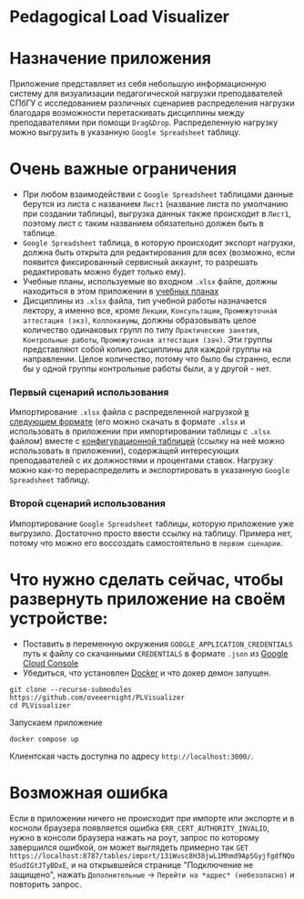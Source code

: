 # Pedagogical Load Visualizer

# Назначение приложения
Приложение представляет из себя небольшую информационную систему для визуализации педагогической нагрузки преподавателей СПбГУ с исследованием различных сценариев распределения нагрузки благодаря возможности перетаскивать дисциплины между преподавателями при помощи `Drag&Drop`. Распределенную нагрузку можно выгрузить в указанную `Google Spreadsheet` таблицу.
# Очень важные ограничения
 * При любом взаимодействии с `Google Spreadsheet` таблицами данные берутся из листа с названием `Лист1` (название листа по умолчанию при создании таблицы), выгрузка данных также происходит в `Лист1`, поэтому лист с таким названием обязательно должен быть в таблице.
 * `Google Spreadsheet` таблица, в которую происходит экспорт нагрузки, должна быть открыта для редактирования для всех (возможно, если появится фиксированный сервисный аккаунт, то разрешать редактировать можно будет только ему).
 * Учебные планы, используемые во входном `.xlsx` файле, должны находиться в этом приложении в [учебных планах](https://github.com/oveeernight/PLVisualizer/tree/master/PLVisualizer.BusinessLogic/Clients/DocxClient/WorkingPlans)
 * Дисциплины из `.xlsx` файла, тип учебной работы назначается лектору, а именно все, кроме `Лекции`, `Консультации`, `Промежуточная аттестация (экз)`, `Коллоквиумы`, должны образовывать целое количество одинаковых групп по типу `Практические занятия`, `Контрольные работы`, `Промежуточная аттестация (зач)`. Эти группы представляют собой копию дисциплины для каждой группы на направлении. Целое количество, потому что было бы странно, если бы у одной группы контрольные работы были, а у другой - нет.
### Первый сценарий использования
Импортирование `.xlsx` файла с распределенной нагрузкой [в следующем формате](https://docs.google.com/spreadsheets/d/1wQ_8A_4fU2ZplFDtv6neM12CPqVzrOFugjtDqQE6xKc/edit#gid=0) (его можно скачать в формате `.xlsx` и использовать в приложении при импортировании таблицы с `.xlsx` файлом) вместе с [конфигурационной таблицей](https://docs.google.com/spreadsheets/d/1n_5LRJsvkTjXeJAiDXOKJPt4fodr7DsbTN4qK8se6VY/edit#gid=0) (ссылку на неё можно использовать в приложении), содержащей интересующих преподавателей с их должностями и процентами ставок. Нагрузку можно как-то перераспределить и экспортировать в указанную `Google Spreadsheet` таблицу.
### Второй сценарий использования
Импортирование `Google Spreadsheet` таблицы, которую приложение уже выгрузило. Достаточно просто ввести ссылку на таблицу. Примера нет, потому что можно его воссоздать самостоятельно в `первом сценарии`.

# Что нужно сделать сейчас, чтобы развернуть приложение на своём устройстве:
- Поставить в переменную окружения `GOOGLE_APPLICATION_CREDENTIALS` путь к файлу со скачанными `CREDENTIALS` в формате `.json` из [Google Cloud Console](https://console.cloud.google.com/)
- Убедиться, что установлен [Docker](https://www.docker.com/) и что докер демон запущен.
```console
git clone --recurse-submodules https://github.com/oveeernight/PLVisualizer
cd PLVisualizer
```
Запускаем приложение
```console
docker compose up
```
Клиентская часть доступна по адресу `http://localhost:3000/`.

# Возможная ошибка
Если в приложении ничего не происходит при импорте или экспорте и в косноли браузера появляется ошибка `ERR_CERT_AUTHORITY_INVALID`, нужно в консоли браузера нажать на роут, запрос по которому завершился ошибкой,
он может выглядеть примерно так `GET https://localhost:8787/tables/import/13iWusc8H38jwL1Mhmd9ApSGyjfgdfNQo0SudIGtJTyBDxE`, и на открывшейся странице "Подключение не защищено", нажать `Дополнительные` -> `Перейти на *адрес* (небезопасно)` и повторить запрос.
